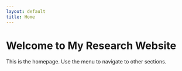 ```yaml
---
layout: default
title: Home
---
```


# Welcome to My Research Website

This is the homepage. Use the menu to navigate to other sections.
